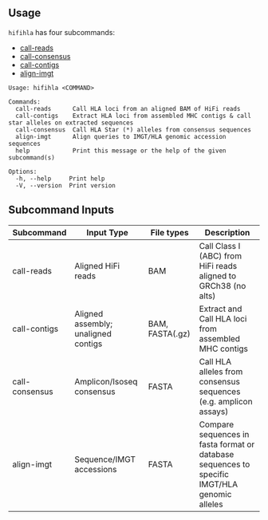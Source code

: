 ## Usage <a name="usage"></a>

`hifihla` has four subcommands: 
* [call-reads](usage_call-reads.md)
* [call-consensus](usage_call-consensus.md)
* [call-contigs](usage_call-contigs.md)
* [align-imgt](usage_align-imgt.md)

```
Usage: hifihla <COMMAND>

Commands:
  call-reads      Call HLA loci from an aligned BAM of HiFi reads
  call-contigs    Extract HLA loci from assembled MHC contigs & call star alleles on extracted sequences
  call-consensus  Call HLA Star (*) alleles from consensus sequences
  align-imgt      Align queries to IMGT/HLA genomic accession sequences
  help            Print this message or the help of the given subcommand(s)

Options:
  -h, --help     Print help
  -V, --version  Print version
```

## Subcommand Inputs
| Subcommand     | Input Type                          | File types      |Description |
|----------------|-------------------------------------|-----------------|------------|
| call-reads     | Aligned HiFi reads                  | BAM             | Call Class I (ABC) from HiFi reads aligned to GRCh38 (no alts)                               | 
| call-contigs   | Aligned assembly; unaligned contigs | BAM, FASTA(.gz) | Extract and Call HLA loci from assembled MHC contigs                                         |
| call-consensus | Amplicon/Isoseq consensus           | FASTA           | Call HLA alleles from consensus sequences (e.g. amplicon assays)                             |
| align-imgt     | Sequence/IMGT accessions            | FASTA           | Compare sequences in fasta format or database sequences to specific IMGT/HLA genomic alleles |

